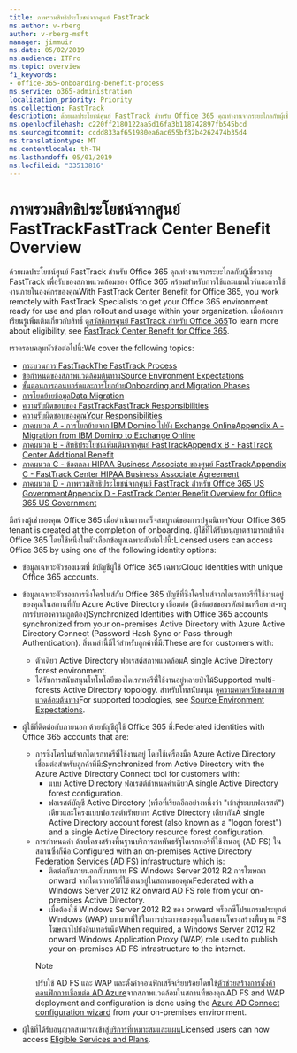 ```yaml
---
title: ภาพรวมสิทธิประโยชน์จากศูนย์ FastTrack
ms.author: v-rberg
author: v-rberg-msft
manager: jimmuir
ms.date: 05/02/2019
ms.audience: ITPro
ms.topic: overview
f1_keywords:
- office-365-onboarding-benefit-process
ms.service: o365-administration
localization_priority: Priority
ms.collection: FastTrack
description: ด้วยผลประโยชน์ศูนย์ FastTrack สำหรับ Office 365 คุณทำงานจากระยะไกลกับผู้เชี่ยวชาญ FastTrack เพื่อรับของสภาพแวดล้อมของ Office 365 พร้อมสำหรับการใช้และแผนไวร์และการใช้งานภายในองค์กรของคุณ เมื่อต้องการเรียนรู้เพิ่มเติมเกี่ยวกับสิทธิ์ ดูสวัสดิการศูนย์ FastTrack สำหรับ Office 365
ms.openlocfilehash: c220ff2180122aa5d16fa3b118742897fb545bcd
ms.sourcegitcommit: ccdd833af651980ea6ac655bf32b4262474b35d4
ms.translationtype: MT
ms.contentlocale: th-TH
ms.lasthandoff: 05/01/2019
ms.locfileid: "33513816"
---
```

# <a name="fasttrack-center-benefit-overview"></a><span data-ttu-id="42c96-104">ภาพรวมสิทธิประโยชน์จากศูนย์ FastTrack</span><span class="sxs-lookup"><span data-stu-id="42c96-104">FastTrack Center Benefit Overview</span></span>

<span data-ttu-id="42c96-105">ด้วยผลประโยชน์ศูนย์ FastTrack สำหรับ Office 365 คุณทำงานจากระยะไกลกับผู้เชี่ยวชาญ FastTrack เพื่อรับของสภาพแวดล้อมของ Office 365 พร้อมสำหรับการใช้และแผนไวร์และการใช้งานภายในองค์กรของคุณ</span><span class="sxs-lookup"><span data-stu-id="42c96-105">With FastTrack Center Benefit for Office 365, you work remotely with FastTrack Specialists to get your Office 365 environment ready for use and plan rollout and usage within your organization.</span></span> <span data-ttu-id="42c96-106">เมื่อต้องการเรียนรู้เพิ่มเติมเกี่ยวกับสิทธิ์ ดู[สวัสดิการศูนย์ FastTrack สำหรับ Office 365](O365-fasttrack-benefit-for-office-365.md)</span><span class="sxs-lookup"><span data-stu-id="42c96-106">To learn more about eligibility, see [FastTrack Center Benefit for Office 365](O365-fasttrack-benefit-for-office-365.md).</span></span>
  
<span data-ttu-id="42c96-107">เราครอบคลุมหัวข้อต่อไปนี้:</span><span class="sxs-lookup"><span data-stu-id="42c96-107">We cover the following topics:</span></span>
- [<span data-ttu-id="42c96-108">กระบวนการ FastTrack</span><span class="sxs-lookup"><span data-stu-id="42c96-108">The FastTrack Process</span></span>](O365-fasttrack-process.md) 
- [<span data-ttu-id="42c96-109">ข้อกำหนดของสภาพแวดล้อมต้นทาง</span><span class="sxs-lookup"><span data-stu-id="42c96-109">Source Environment Expectations</span></span>](O365-source-environment-expectations.md)
- [<span data-ttu-id="42c96-110">ขั้นตอนการออนบอร์ดและการโยกย้าย</span><span class="sxs-lookup"><span data-stu-id="42c96-110">Onboarding and Migration Phases</span></span>](O365-onboarding-and-migration.md)
- [<span data-ttu-id="42c96-111">การโยกย้ายข้อมูล</span><span class="sxs-lookup"><span data-stu-id="42c96-111">Data Migration</span></span>](O365-data-migration.md)
- [<span data-ttu-id="42c96-112">ความรับผิดชอบของ FastTrack</span><span class="sxs-lookup"><span data-stu-id="42c96-112">FastTrack Responsibilities</span></span>](O365-fasttrack-responsibilities.md)
- [<span data-ttu-id="42c96-113">ความรับผิดชอบของคุณ</span><span class="sxs-lookup"><span data-stu-id="42c96-113">Your Responsibilities</span></span>](O365-your-responsibilities.md) 
- [<span data-ttu-id="42c96-114">ภาคผนวก A - การโยกย้ายจาก IBM Domino ไปยัง Exchange Online</span><span class="sxs-lookup"><span data-stu-id="42c96-114">Appendix A - Migration from IBM Domino to Exchange Online</span></span>](O365-from-ibm-domino-to-exchange-online.md)
- [<span data-ttu-id="42c96-115">ภาคผนวก B - สิทธิประโยชน์เพิ่มเติมจากศูนย์ FastTrack</span><span class="sxs-lookup"><span data-stu-id="42c96-115">Appendix B - FastTrack Center Additional Benefit</span></span>](O365-fasttrack-additional-benefits.md)
- [<span data-ttu-id="42c96-116">ภาคผนวก C - ข้อตกลง HIPAA Business Associate ของศูนย์ FastTrack</span><span class="sxs-lookup"><span data-stu-id="42c96-116">Appendix C - FastTrack Center HIPAA Business Associate Agreement</span></span>](O365-hipaa-business-associate-agreement.md)
- [<span data-ttu-id="42c96-117">ภาคผนวก D - ภาพรวมสิทธิประโยชน์จากศูนย์ FastTrack สำหรับ Office 365 US Government</span><span class="sxs-lookup"><span data-stu-id="42c96-117">Appendix D - FastTrack Center Benefit Overview for Office 365 US Government</span></span>](US-Gov-appendix-overview.md)
    
<span data-ttu-id="42c96-118">มีสร้างผู้เช่าของคุณ Office 365 เมื่อดำเนินการเสร็จสมบูรณ์ของการปฐมนิเทศ</span><span class="sxs-lookup"><span data-stu-id="42c96-118">Your Office 365 tenant is created at the completion of onboarding.</span></span> <span data-ttu-id="42c96-119">ผู้ใช้ที่ได้รับอนุญาตสามารถเข้าถึง Office 365 โดยใช้หนึ่งในตัวเลือกข้อมูลเฉพาะตัวต่อไปนี้:</span><span class="sxs-lookup"><span data-stu-id="42c96-119">Licensed users can access Office 365 by using one of the following identity options:</span></span>
- <span data-ttu-id="42c96-120">ข้อมูลเฉพาะตัวของเมฆที่ มีบัญชีผู้ใช้ Office 365 เฉพาะ</span><span class="sxs-lookup"><span data-stu-id="42c96-120">Cloud identities with unique Office 365 accounts.</span></span>
- <span data-ttu-id="42c96-121">ข้อมูลเฉพาะตัวของการซิงโครไนส์กับ Office 365 บัญชีที่ซิงโครไนส์จากไดเรกทอรีที่ใช้งานอยู่ของคุณในสถานที่กับ Azure Active Directory เชื่อมต่อ (ซิงค์แฮชของรหัสผ่านหรือพาส-ทรูการรับรองความถูกต้อง)</span><span class="sxs-lookup"><span data-stu-id="42c96-121">Synchronized Identities with Office 365 accounts synchronized from your on-premises Active Directory with Azure Active Directory Connect (Password Hash Sync or Pass-through Authentication).</span></span> <span data-ttu-id="42c96-122">สิ่งเหล่านี้มีไว้สำหรับลูกค้าที่มี:</span><span class="sxs-lookup"><span data-stu-id="42c96-122">These are for customers with:</span></span>
  - <span data-ttu-id="42c96-123">ตัวเดียว Active Directory ฟอเรสต์สภาพแวดล้อม</span><span class="sxs-lookup"><span data-stu-id="42c96-123">A single Active Directory forest environment.</span></span>
  - <span data-ttu-id="42c96-124">ได้รับการสนับสนุนโทโพโลยีของไดเรกทอรีที่ใช้งานอยู่หลายป่าไม้</span><span class="sxs-lookup"><span data-stu-id="42c96-124">Supported multi-forests Active Directory topology.</span></span> <span data-ttu-id="42c96-125">สำหรับโทสนับสนุน ดู[ความคาดหวังของสภาพแวดล้อมต้นทาง](O365-source-environment-expectations.md)</span><span class="sxs-lookup"><span data-stu-id="42c96-125">For supported topologies, see [Source Environment Expectations](O365-source-environment-expectations.md).</span></span>
- <span data-ttu-id="42c96-126">ผู้ใช้ที่ติดต่อกับภายนอก ด้วยบัญชีผู้ใช้ Office 365 ที่:</span><span class="sxs-lookup"><span data-stu-id="42c96-126">Federated identities with Office 365 accounts that are:</span></span>
  - <span data-ttu-id="42c96-127">การซิงโครไนส์จากไดเรกทอรีที่ใช้งานอยู่ โดยใช้เครื่องมือ Azure Active Directory เชื่อมต่อสำหรับลูกค้าที่มี:</span><span class="sxs-lookup"><span data-stu-id="42c96-127">Synchronized from Active Directory with the Azure Active Directory Connect tool for customers with:</span></span>
      - <span data-ttu-id="42c96-128">แบบ Active Directory ฟอเรสต์กำหนดค่าเดียว</span><span class="sxs-lookup"><span data-stu-id="42c96-128">A single Active Directory forest configuration.</span></span>
      - <span data-ttu-id="42c96-129">ฟอเรสต์บัญชี Active Directory (หรือที่เรียกอีกอย่างหนึ่งว่า "เข้าสู่ระบบฟอเรสต์") เดียวและโครงแบบฟอเรสต์ทรัพยากร Active Directory เดียวกัน</span><span class="sxs-lookup"><span data-stu-id="42c96-129">A single Active Directory account forest (also known as a "logon forest") and a single Active Directory resource forest configuration.</span></span>
  - <span data-ttu-id="42c96-130">การกำหนดค่า ด้วยโครงสร้างพื้นฐานบริการสหพันธรัฐไดเรกทอรีที่ใช้งานอยู่ (AD FS) ในสถานซึ่งก็คือ:</span><span class="sxs-lookup"><span data-stu-id="42c96-130">Configured with an on-premises Active Directory Federation Services (AD FS) infrastructure which is:</span></span>
      - <span data-ttu-id="42c96-131">ติดต่อกับภายนอกกับบทบาท FS Windows Server 2012 R2 การโฆษณา onward จากไดเรกทอรีที่ใช้งานอยู่ในสถานของคุณ</span><span class="sxs-lookup"><span data-stu-id="42c96-131">Federated with a Windows Server 2012 R2 onward AD FS role from your on-premises Active Directory.</span></span>
      - <span data-ttu-id="42c96-132">เมื่อต้องใช้ Windows Server 2012 R2 ของ onward พร็อกซีโปรแกรมประยุกต์ Windows (WAP) บทบาทที่ใช้ในการประกาศของคุณในสถานโครงสร้างพื้นฐาน FS โฆษณาไปยังอินเทอร์เน็ต</span><span class="sxs-lookup"><span data-stu-id="42c96-132">When required, a Windows Server 2012 R2 onward Windows Application Proxy (WAP) role used to publish your on-premises AD FS infrastructure to the internet.</span></span>
    > [!NOTE]
    > <span data-ttu-id="42c96-133">ปรับใช้ AD FS และ WAP และตั้งค่าคอนฟิกเสร็จเรียบร้อยโดยใช้[ตัวช่วยสร้างการตั้งค่าคอนฟิกการเชื่อมต่อ AD Azure](https://go.microsoft.com/fwlink/?linkid=844794)จากสภาพแวดล้อมในสถานที่ของคุณ</span><span class="sxs-lookup"><span data-stu-id="42c96-133">AD FS and WAP deployment and configuration is done using the [Azure AD Connect configuration wizard](https://go.microsoft.com/fwlink/?linkid=844794) from your on-premises environment.</span></span> 
  
- <span data-ttu-id="42c96-134">ผู้ใช้ที่ได้รับอนุญาตสามารถเข้าสู่[บริการที่เหมาะสมและแผน](M365-eligible-services-and-plans.md)</span><span class="sxs-lookup"><span data-stu-id="42c96-134">Licensed users can now access [Eligible Services and Plans](M365-eligible-services-and-plans.md).</span></span>
    

 

